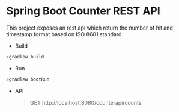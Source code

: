 # Spring Boot Counter REST API

This project exposes an rest api which return the number of hit and timestamp format based on ISO 8601 standard

 * Build
 ```sh
 >gradlew build
  ```
 * Run
 ```sh
 >gradlew bootRun 
 ```
 * API
 	> GET http://localhost:8080/counterapi/counts
